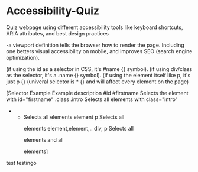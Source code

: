 # Accessibility-Quiz
Quiz webpage using different accessibility tools like keyboard shortcuts, ARIA attributes, and best design practices

-a viewport definition tells the browser how to render the page. Including one betters visual accessibility on mobile, and improves SEO (search engine optimization).

(if using the id as a selector in CSS, it's #name {} symbol).
(if using div/class as the selector, it's a .name {} symbol).
(if using the element itself like p, it's just p {}
(univeral selector is * {} and will affect every element on the page)

[Selector	Example	Example description
#id	#firstname	Selects the element with id="firstname"
.class	.intro	Selects all elements with class="intro"
*	*	Selects all elements
element	p	Selects all <p> elements
element,element,..	div, p	Selects all <div> elements and all <p> elements]


test testingo

